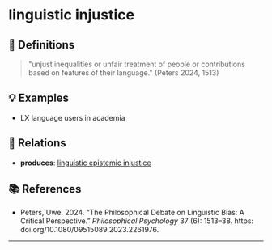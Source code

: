 # linguistic injustice

## 📖 Definitions

> "unjust inequalities or unfair treatment of people or contributions based on features of their language." (Peters 2024, 1513)

## 💡 Examples

- LX language users in academia

## 🔗 Relations

- **produces**: [linguistic epistemic injustice](./linguistic-epistemic-injustice.md)

## 📚 References

- Peters, Uwe. 2024. “The Philosophical Debate on Linguistic Bias: A Critical Perspective.” _Philosophical Psychology_ 37 (6): 1513–38. https: doi.org/10.1080/09515089.2023.2261976.

---

<script src="https://giscus.app/client.js"
                data-repo="natesheehan/conceptcartography"
                data-repo-id="R_kgDOPB5QiQ"
                data-category="General"
                data-category-id="DIC_kwDOPB5Qic4CsAxd"
                data-mapping="pathname"
                data-strict="0"
                data-reactions-enabled="1"
                data-emit-metadata="0"
                data-input-position="bottom"
                data-theme="catppuccin_mocha"
                data-lang="en"
                crossorigin="anonymous"
                async>
        </script>
        
